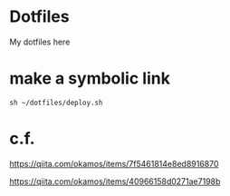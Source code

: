 # Dotfiles

My dotfiles here

# make a symbolic link

`sh ~/dotfiles/deploy.sh`

# c.f.

https://qiita.com/okamos/items/7f5461814e8ed8916870

https://qiita.com/okamos/items/40966158d0271ae7198b
